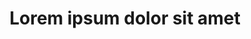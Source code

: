 ---
title: "Lorem ipsum dolor sit amet"
domain: "Culture"
adress: "26 rue de l'Annonciation 75016 PARIS"
description: ""
photo: "https://www.parlons-en-ensemble.com/wp-content/uploads/2016/03/associations.gif"
important: true
---
